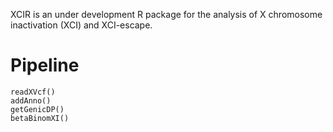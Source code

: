 XCIR is an under development R package for the analysis of X
chromosome inactivation (XCI) and XCI-escape.

# Pipeline
```
readXVcf()
addAnno()
getGenicDP()
betaBinomXI()
```
